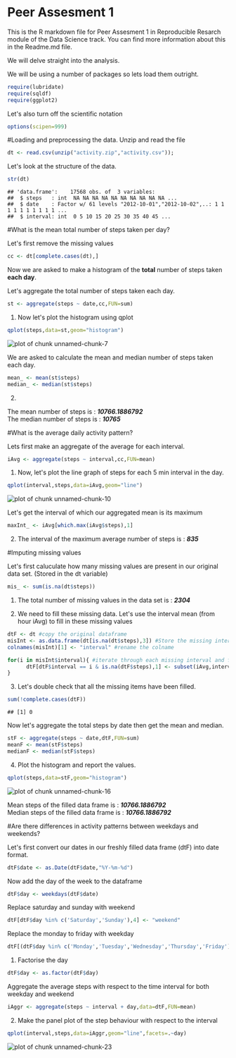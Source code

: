 Peer Assesment 1
=================

This is the R markdown file for Peer Assesment 1 in Reproducible Resarch module of the Data Science track.
You can find more information about this in the Readme.md file.

We will delve straight into the analysis.

We will be using a number of packages so lets load them outright.


```r
require(lubridate)
require(sqldf)
require(ggplot2)
```

Let's also turn off the scientific notation

```r
options(scipen=999)
```
#Loading and preprocessing the data.
Unzip and read the file


```r
dt <- read.csv(unzip("activity.zip","activity.csv"));
```

Let's look at the structure of the data.


```r
str(dt)
```

```
## 'data.frame':	17568 obs. of  3 variables:
##  $ steps   : int  NA NA NA NA NA NA NA NA NA NA ...
##  $ date    : Factor w/ 61 levels "2012-10-01","2012-10-02",..: 1 1 1 1 1 1 1 1 1 1 ...
##  $ interval: int  0 5 10 15 20 25 30 35 40 45 ...
```

#What is the mean total number of steps taken per day?

Let's first remove the missing values

```r
cc <- dt[complete.cases(dt),]
```

Now we are asked to make a histogram of the **total** number of steps taken **each day**.

Let's aggregate the total number of steps taken each day.

```r
st <- aggregate(steps ~ date,cc,FUN=sum)
```

1. Now let's plot the histogram using qplot

```r
qplot(steps,data=st,geom="histogram")
```

![plot of chunk unnamed-chunk-7](figure/unnamed-chunk-7-1.png) 

We are asked to calculate the mean and median number of steps taken each day.

```r
mean_ <- mean(st$steps)
median_ <- median(st$steps)
```

2.
The mean number of steps is : ***10766.1886792***  
The median number of steps is : ***10765***

#What is the average daily activity pattern?

Lets first make an aggregate of the average for each interval.


```r
iAvg <- aggregate(steps ~ interval,cc,FUN=mean)
```

1. Now, let's plot the line graph of steps for each 5 min interval in the day.

```r
qplot(interval,steps,data=iAvg,geom="line")
```

![plot of chunk unnamed-chunk-10](figure/unnamed-chunk-10-1.png) 

Let's get the interval of which our aggregated mean is its maximum

```r
maxInt_ <- iAvg[which.max(iAvg$steps),1]
```


2. The interval of the maximum average number of steps is : ***835***

#Imputing missing values

Let's first caluculate how many missing values are present in our original data set. (Stored in the dt variable)

```r
mis_ <- sum(is.na(dt$steps))
```

1. The total number of missing values in the data set is : ***2304***  

2. We need to fill these missing data. Let's use the interval mean (from hour iAvg) to fill in these missing values


```r
dtF <- dt #copy the original dataframe
misInt <- as.data.frame(dt[is.na(dt$steps),3]) #Store the missing intervals
colnames(misInt)[1] <- "interval" #rename the colname

for(i in misInt$interval){ #iterate through each missing interval and fill the data frame with the respective average from iAvg.
      dtF[dtF$interval == i & is.na(dtF$steps),1] <- subset(iAvg,interval %in% i,steps)
}
```

3. Let's double check that all the missing items have been filled.

```r
sum(!complete.cases(dtF))
```

```
## [1] 0
```

Now let's aggregate the total steps by date then get the mean and median.

```r
stF <- aggregate(steps ~ date,dtF,FUN=sum)
meanF <- mean(stF$steps)
medianF <- median(stF$steps)
```

4. Plot the histogram and report the values.

```r
qplot(steps,data=stF,geom="histogram")
```

![plot of chunk unnamed-chunk-16](figure/unnamed-chunk-16-1.png) 

Mean steps of the filled data frame is : ***10766.1886792***  
Median steps of the filled data frame is : ***10766.1886792***

#Are there differences in activity patterns between weekdays and weekends?

Let's first convert our dates in our freshly filled data frame (dtF) into date format.

```r
dtF$date <- as.Date(dtF$date,"%Y-%m-%d")
```

Now add the day of the week to the dataframe

```r
dtF$day <- weekdays(dtF$date)
```

Replace saturday and sunday with weekend

```r
dtF[dtF$day %in% c('Saturday','Sunday'),4] <- "weekend"
```

Replace the monday to friday with weekday

```r
dtF[(dtF$day %in% c('Monday','Tuesday','Wednesday','Thursday','Friday')),4] <- "weekday"
```

1. Factorise the day

```r
dtF$day <- as.factor(dtF$day)
```

Aggregate the average steps with respect to the time interval for both weekday and weekend

```r
iAggr <- aggregate(steps ~ interval + day,data=dtF,FUN=mean)
```


2. Make the panel plot of the step behaviour with respect to the interval

```r
qplot(interval,steps,data=iAggr,geom="line",facets=.~day)
```

![plot of chunk unnamed-chunk-23](figure/unnamed-chunk-23-1.png) 










